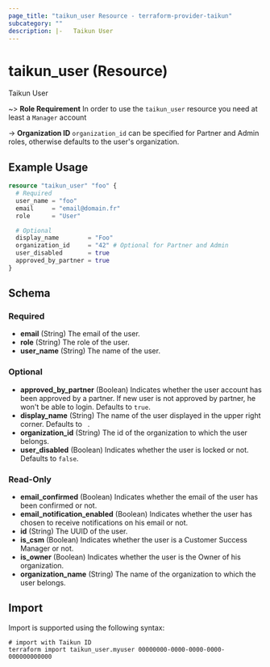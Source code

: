 ```yaml
---
page_title: "taikun_user Resource - terraform-provider-taikun"
subcategory: ""
description: |-   Taikun User
---
```


# taikun_user (Resource)

Taikun User

~> **Role Requirement** In order to use the `taikun_user` resource you need at least a `Manager` account

-> **Organization ID** `organization_id` can be specified for Partner and Admin roles, otherwise defaults to the user's
organization.

## Example Usage

```terraform
resource "taikun_user" "foo" {
  # Required
  user_name = "foo"
  email     = "email@domain.fr"
  role      = "User"

  # Optional
  display_name        = "Foo"
  organization_id     = "42" # Optional for Partner and Admin
  user_disabled       = true
  approved_by_partner = true
}
```

<!-- schema generated by tfplugindocs -->
## Schema

### Required

- **email** (String) The email of the user.
- **role** (String) The role of the user.
- **user_name** (String) The name of the user.

### Optional

- **approved_by_partner** (Boolean) Indicates whether the user account has been approved by a partner. If new user is not approved by partner, he won't be able to login. Defaults to `true`.
- **display_name** (String) The name of the user displayed in the upper right corner. Defaults to ` `.
- **organization_id** (String) The id of the organization to which the user belongs.
- **user_disabled** (Boolean) Indicates whether the user is locked or not. Defaults to `false`.

### Read-Only

- **email_confirmed** (Boolean) Indicates whether the email of the user has been confirmed or not.
- **email_notification_enabled** (Boolean) Indicates whether the user has chosen to receive notifications on his email or not.
- **id** (String) The UUID of the user.
- **is_csm** (Boolean) Indicates whether the user is a Customer Success Manager or not.
- **is_owner** (Boolean) Indicates whether the user is the Owner of his organization.
- **organization_name** (String) The name of the organization to which the user belongs.

## Import

Import is supported using the following syntax:

```shell
# import with Taikun ID
terraform import taikun_user.myuser 00000000-0000-0000-0000-000000000000
```
